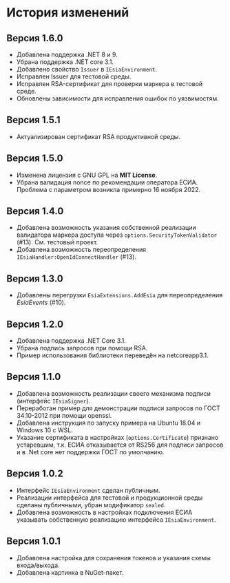 # История изменений

## Версия 1.6.0

- Добавлена поддержка .NET 8 и 9.
- Убрана поддержка .NET core 3.1.
- Добавлено свойство `Issuer` в `IEsiaEnvironment`.
- Исправлен Issuer для тестовой среды.
- Исправлен RSA-сертификат для проверки маркера в тестовой среде.
- Обновлены зависимости для исправления ошибок по уязвимостям.

## Версия 1.5.1

- Актуализирован сертификат RSA продуктивной среды.

## Версия 1.5.0

- Изменена лицензия с GNU GPL на **MIT License**.
- Убрана валидация nonce по рекомендации оператора ЕСИА. Проблема с параметром возникла примерно 16 ноября 2022.

## Версия 1.4.0

- Добавлена возможность указания собственной реализации валидатора маркера доступа через `options.SecurityTokenValidator` (#13). См. тестовый проект.
- Добавлена возможность переопределения `IEsiaHandler:OpenIdConnectHandler` (#13).

## Версия 1.3.0

- Добавлены перегрузки `EsiaExtensions.AddEsia` для переопределения _EsiaEvents_ (#10).

## Версия 1.2.0

- Добавлена поддержка .NET Core 3.1.
- Убрана подпись запросов при помощи RSA.
- Пример использования библиотеки переведён на netcoreapp3.1.

## Версия 1.1.0

- Добавлена возможность реализации своего механизма подписи (интерфейс `IEsiaSigner`).
- Переработан пример для демонстрации подписи запросов по ГОСТ 34.10-2012 при помощи openssl.
- Добавлена инструкция по запуску примера на Ubuntu 18.04 и Windows 10 с WSL.
- Указание сертификата в настройках (`options.Certificate`) признано устаревшим, т.к. ЕСИА отказывается от RS256 для подписи запросов и в .Net core нет поддержки ГОСТ по умолчанию.

## Версия 1.0.2

- Интерфейс `IEsiaEnvironment` сделан публичным.
- Реализации интерфейса для тестовой и продукционной среды сделаны публичными, убран модификатор `sealed`.
- Добавлена возможность в настройках подключения ЕСИА указывать собственную реализацию интерфейса `IEsiaEnvironment`.

## Версия 1.0.1

- Добавлена настройка для сохранения токенов и указания схемы входа/выхода.
- Добавлена картинка в NuGet-пакет.
